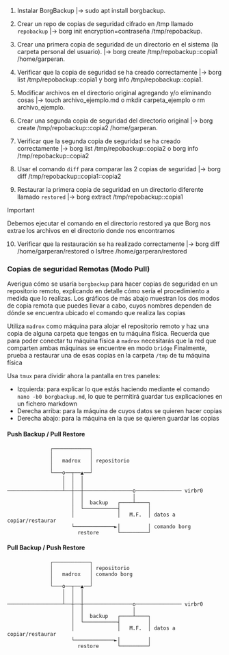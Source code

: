 1. Instalar BorgBackup
|-> sudo apt install borgbackup.
   
2. Crear un repo de copias de seguridad cifrado en /tmp llamado `repobackup`
|->  borg init encryption=contraseña /tmp/repobackup.

3. Crear una primera copia de seguridad de un directorio en el sistema (la carpeta personal del usuario).
|-> borg create /tmp/repobackup::copia1 /home/garperan.

4. Verificar que la copia de seguridad se ha creado correctamente
|-> borg list /tmp/repobackup::copia1 y borg info /tmp/repobackup::copia1.

5. Modificar archivos en el directorio original agregando y/o eliminando cosas
|-> touch archivo_ejemplo.md o mkdir carpeta_ejemplo o rm archivo_ejemplo.

6. Crear una segunda copia de seguridad del directorio original
|-> borg create /tmp/repobackup::copia2 /home/garperan.

7. Verificar que la segunda copia de seguridad se ha creado correctamente
|-> borg list /tmp/repobackup::copia2 o borg info /tmp/repobackup::copia2

8. Usar el comando `diff` para comparar las 2 copias de seguridad
|-> borg diff /tmp/repobackup::copia1::copia2

9. Restaurar la primera copia de seguridad en un directorio diferente llamado `restored`
|-> borg extract  /tmp/repobackup::copia1

> [!IMPORTANT]
> Debemos ejecutar el comando en el directorio restored ya que Borg nos extrae los archivos en el directorio
> donde nos encontramos

10. Verificar que la restauración se ha realizado correctamente
|-> borg diff /home/garperan/restored o ls/tree /home/garperan/restored


### Copias de seguridad Remotas (Modo Pull)

Averigua cómo se usaría `borgbackup` para hacer copias de seguridad en
un repositorio remoto, explicando en detalle cómo sería el procedimiento
a medida que lo realizas. Los gráficos de más abajo muestran los dos
modos de copia remota que puedes llevar a cabo, cuyos nombres dependen
de dónde se encuentra ubicado el comando que realiza las copias

Utiliza `madrox` como máquina para alojar el repositorio remoto y haz
una copia de alguna carpeta que tengas en tu máquina física. Recuerda
que para poder conectar tu máquina física a `madrox` necesitarás que la
red que comparten ambas máquinas se encuentre en modo `bridge`
Finalmente, prueba a restaurar una de esas copias en la carpeta `/tmp`
de tu máquina física

Usa `tmux` para dividir ahora la pantalla en tres paneles:

- Izquierda: para explicar lo que estás haciendo mediante el comando
  `nano -b0 borgbackup.md`, lo que te permitirá guardar tus explicaciones
  en un fichero markdown
- Derecha arriba: para la máquina de cuyos datos se quieren hacer copias
- Derecha abajo: para la máquina en la que se quieren guardar las copias

#### Push Backup / Pull Restore

```asciiart
              ┌────────────┐
              │            │
              │   madrox   │ repositorio
              │            │
              └───o──┬──▲──┘
                  │  │  │
                  │  │  │
──────────────────┴──┼──┼────────────────o─────────────── virbr0
                     │  │                │
                     │  │  backup   ┌────┴────┐
                     │  └───────────┤         │
                     │              │   M.F.  │ datos a copiar/restaurar
                     └─────────────►│         │ comando borg
                       restore      └─────────┘
```

#### Pull Backup / Push Restore

```asciiart
              ┌────────────┐
              │            │ repositorio
              │   madrox   │ comando borg
              │            │
              └───o──┬──▲──┘
                  │  │  │
                  │  │  │
──────────────────┴──┼──┼────────────────o─────────────── virbr0
                     │  │                │
                     │  │  backup   ┌────┴────┐
                     │  └───────────┤         │
                     │              │   M.F.  │ datos a copiar/restaurar
                     └─────────────►│         │
                       restore      └─────────┘
```
